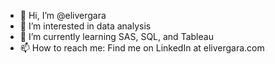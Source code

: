 - 👋 Hi, I’m @elivergara
- 👀 I’m interested in data analysis
- 🌱 I’m currently learning SAS, SQL, and Tableau
- 📫 How to reach me: Find me on LinkedIn at elivergara.com 
